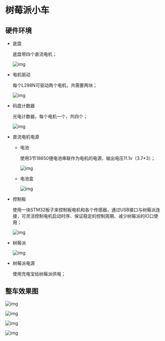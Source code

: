 # 树莓派小车

## 硬件环境

* 底盘

    底盘带四个直流电机；

    ![img](images/car.jpg)


* 电机驱动

    每个L298N可驱动两个电机，共需要两块；

    ![img](images/L298N.jpg)


* 码盘计数器

    光电计数器，每个电机一个，共四个；

    ![img](images/counter.jpg)


* 直流电机电源

    * 电池

        使用3节18650锂电池串联作为电机的电源，输出电压11.1v（3.7*3）；

        ![img](images/18650.jpg)

    * 电池盒

        ![img](images/batterypack.jpg)


* 控制板

    使用一块STM32板子来控制板电机和各个传感器，通过USB接口与树莓派连接，可灵活控制电机启动时序、保证稳定的控制周期、减少树莓派的IO口使用；

    ![img](images/stm32f103c8t6.jpg)

* 树莓派

    ![img](images/raspberry-3b+.jpg)

* 树莓派电源

    使用充电宝给树莓派供电；


## 整车效果图


![img](images/all0.jpg)

![img](images/all1.jpg)

![img](images/all2.jpg)

![img](images/all3.jpg)
